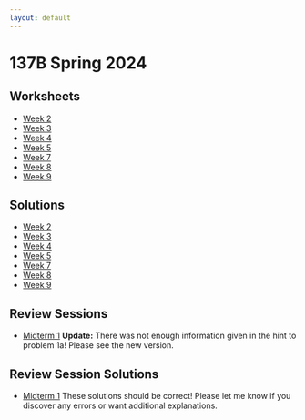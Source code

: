 ```yaml
---
layout: default
---
```

# 137B Spring 2024
## Worksheets
* [Week 2](https://jacoberl.github.io/assets/137b-Sp24/week-2-worksheet.pdf)
* [Week 3](https://jacoberl.github.io/assets/137b-Sp24/week-3-worksheet.pdf)
* [Week 4](https://jacoberl.github.io/assets/137b-Sp24/week-4-worksheet.pdf)
* [Week 5](https://jacoberl.github.io/assets/137b-Sp24/week-5-worksheet.pdf)
* [Week 7](https://jacoberl.github.io/assets/137b-Sp24/week-7-worksheet.pdf)
* [Week 8](https://jacoberl.github.io/assets/137b-Sp24/week-8-worksheet.pdf)
* [Week 9](https://jacoberl.github.io/assets/137b-Sp24/week-9-worksheet.pdf)

## Solutions
* [Week 2](https://jacoberl.github.io/assets/137b-Sp24/week-2-worksheet-solutions.pdf)
* [Week 3](https://jacoberl.github.io/assets/137b-Sp24/week-3-worksheet-solutions.pdf)
* [Week 4](https://jacoberl.github.io/assets/137b-Sp24/week-4-worksheet-solutions.pdf)
* [Week 5](https://jacoberl.github.io/assets/137b-Sp24/week-5-worksheet-solutions.pdf)
* [Week 7](https://jacoberl.github.io/assets/137b-Sp24/week-7-worksheet-solutions.pdf)
* [Week 8](https://jacoberl.github.io/assets/137b-Sp24/week-8-worksheet-solutions.pdf)
* [Week 9](https://jacoberl.github.io/assets/137b-Sp24/week-9-worksheet-solutions.pdf)

## Review Sessions
* [Midterm 1](https://jacoberl.github.io/assets/137b-Sp24/review-problems-1.pdf) **Update:** There was not enough information given in the hint to problem 1a! Please see the new version.

## Review Session Solutions
* [Midterm 1](https://jacoberl.github.io/assets/137b-Sp24/review-problems-1-solutions.pdf) These solutions should be correct! Please let me know if you discover any errors or want additional explanations.
